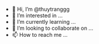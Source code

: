 - 👋 Hi, I’m @thuytranggg
- 👀 I’m interested in ...
- 🌱 I’m currently learning ...
- 💞️ I’m looking to collaborate on ...
- 📫 How to reach me ...

<!---
thuytranggg/thuytranggg is a ✨ special ✨ repository because its `README.md` (this file) appears on your GitHub profile.
You can click the Preview link to take a look at your changes.
--->
